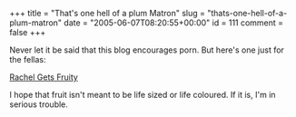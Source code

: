 +++
title = "That's one hell of a plum Matron"
slug = "thats-one-hell-of-a-plum-matron"
date = "2005-06-07T08:20:55+00:00"
id = 111
comment = false
+++

<div style="clear: both" />Never let it be said that this blog encourages porn. But here's one just for the fellas:

[Rachel Gets Fruity](http://www.rachelgetsfruity.com/flash.html)

I hope that fruit isn't meant to be life sized or life coloured. If it is, I'm in serious trouble.
<div style="clear: both; padding-bottom: 0.25em" />
